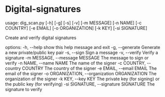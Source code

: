 # Digital-signatures

usage: dig_scan.py [-h] [-g] [-s] [-v] [-m MESSAGE]
                   [-n NAME] [-c COUNTRY] [-e EMAIL]
                   [-o ORGANIZATION] [-k KEY]
                   [-si SIGNATURE]

Create and verify digital signatures

options:
  -h, --help            show this help message and
                        exit
  -g, --generate        Generate a new
                        private/public key pair
  -s, --sign            Sign a message
  -v, --verify          Verify a signature
  -m MESSAGE, --message MESSAGE
                        The message to sign or
                        verify
  -n NAME, --name NAME  The name of the signer
  -c COUNTRY, --country COUNTRY
                        The country of the signer
  -e EMAIL, --email EMAIL
                        The email of the signer
  -o ORGANIZATION, --organization ORGANIZATION
                        The organization of the
                        signer
  -k KEY, --key KEY     The private key (for
                        signing) or the public key
                        (for verifying)
  -si SIGNATURE, --signature SIGNATURE
                        The signature to verify
